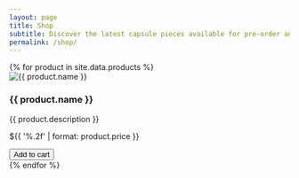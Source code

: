 ```yaml
---
layout: page
title: Shop
subtitle: Discover the latest capsule pieces available for pre-order and immediate ship.
permalink: /shop/
---
```

<div class="product-grid" data-products>
  {% for product in site.data.products %}
  <article class="product-card" data-sr data-product-id="{{ product.id }}">
    <div class="product-image">
      <img src="{{ product.image | relative_url }}" alt="{{ product.name }}">
    </div>
    <div class="product-body">
      <h3>{{ product.name }}</h3>
      <p class="product-description">{{ product.description }}</p>
      <p class="product-price">${{ '%.2f' | format: product.price }}</p>
      <button class="btn btn-primary" data-add-to-cart data-product='{{ product | jsonify }}'>Add to cart</button>
    </div>
  </article>
  {% endfor %}
</div>
